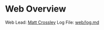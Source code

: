 # Web Overview
Web Lead: [Matt Crossley](http://github.com/mattcrossley99)
Log File: [web/log.md](web/log.md)
